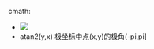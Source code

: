 cmath:  
 * <img src="http://latex.codecogs.com/svg.latex?hypot(x,y)=\sqrt{x^2+y^2}">
 * atan2(y,x) 极坐标中点(x,y)的极角(-pi,pi]
